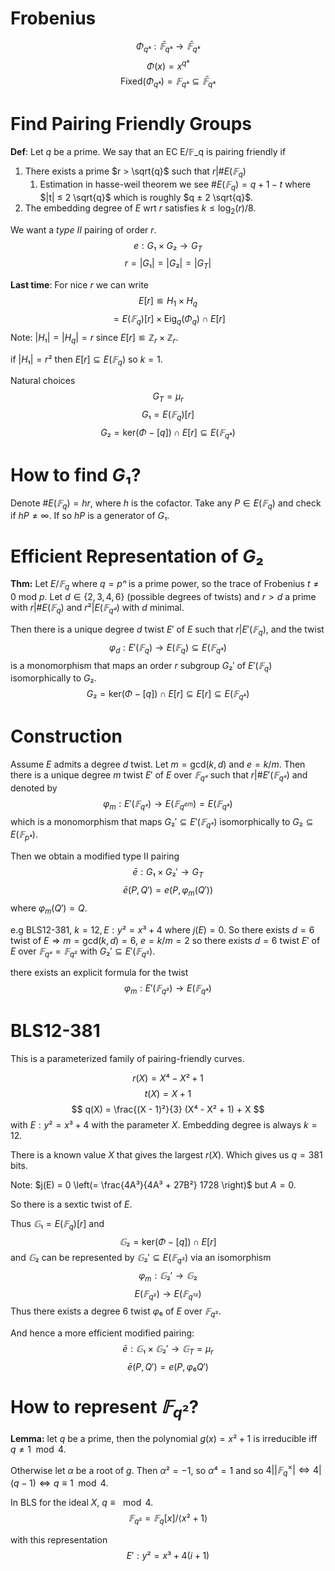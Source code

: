 # Frobenius

$$ Φ_{qᵏ} : \bar{𝔽}_{qᵏ} → \bar{𝔽}_{qᵏ} $$
$$ Φ(x) = x^{qᵏ} $$
$$ \textrm{Fixed}(Φ_{qᵏ}) = 𝔽_{qᵏ} ⊆ \bar{𝔽}_{qᵏ} $$

# Find Pairing Friendly Groups

**Def**: Let $q$ be a prime. We say that an EC E/𝔽_q is pairing
friendly if

1. There exists a prime $r > \sqrt{q}$ such that $r | \#E(𝔽_q)$
    1. Estimation in hasse-weil theorem we see $\#E(𝔽_q) = q + 1 - t$ where $|t| ≤ 2 \sqrt{q}$
       which is roughly $q ± 2 \sqrt{q}$.
2. The embedding degree of $E$ wrt $r$ satisfies $k \leq \textrm{log}_2(r)/8$.

We want a *type II* pairing of order $r$.
$$ e : G₁ × G₂ → G_T $$
$$ r = |G₁| = |G₂| = |G_T| $$

**Last time**: For nice $r$ we can write
$$ E[r] ≌ H_1 × H_q $$
$$ = E(𝔽_q)[r] × \textrm{Eig}_q(Φ_q) ∩ E[r] $$
Note: $|H₁| = |H_q| = r$ since $E[r] ≌ ℤ_r × ℤ_r$.

if $|H₁| = r²$ then $E[r] ⊆ E(𝔽_q)$ so $k = 1$.

Natural choices
$$ G_T = μ_r $$
$$ G₁ = E(𝔽_q)[r] $$
$$ G₂ = \textrm{ker}(Φ - [q]) ∩ E[r] ⊆ E(𝔽_{qᵏ}) $$

# How to find $G₁$?

Denote $\# E(𝔽_q) = hr$, where $h$ is the cofactor.
Take any $P ∈ E(𝔽_q)$ and check if $hP ≠ ∞$.
If so $hP$ is a generator of $G₁$.

# Efficient Representation of $G₂$

**Thm:** Let $E/𝔽_q$ where $q = pⁿ$ is a prime power, so the trace of Frobenius $t ≠ 0$ mod $p$.
Let $d ∈ \{ 2, 3, 4, 6 \}$ (possible degrees of twists) and $r > d$ a prime
with $r | \#E(𝔽_q)$ and $r² | E(𝔽_{qᵈ})$ with $d$ minimal.

Then there is a unique degree $d$ twist $E'$ of $E$ such that $r|E'(𝔽_{q})$, and the twist
$$ φ_d : E'(𝔽_q) → E(𝔽_q) ⊆ E(𝔽_{qᵏ}) $$
is a monomorphism that maps an order $r$ subgroup $G₂'$ of $E'(𝔽_q)$
isomorphically to $G₂$.
$$ G₂ = \textrm{ker}(Φ - [q]) ∩ E[r] ⊆ E[r] ⊆ E(𝔽_{qᵏ}) $$

# Construction

Assume $E$ admits a degree $d$ twist.
Let $m = \textrm{gcd}(k, d)$ and $e = k/m$.
Then there is a unique degree $m$ twist $E'$ of $E$ over $𝔽_{qᵉ}$ such that
$r | \# E'(𝔽_{qᵉ})$ and denoted by
$$ φ_m : E'(𝔽_{qᵉ}) → E(𝔽_{q^{em}}) = E(𝔽_{qᵏ}) $$
which is a monomorphism that maps $G₂' ⊆ E'(𝔽_{qᵉ})$ isomorphically to
$G₂ ⊆ E(𝔽_{pᵏ})$.

Then we obtain a modified type II pairing
$$ \bar{e} : G₁ × G₂' → G_T $$
$$ \bar{e}(P, Q') = e(P, φ_m(Q')) $$
where $φ_m(Q') = Q$.

e.g BLS12-381, $k = 12, E: y² = x³ + 4$ where $j(E) = 0$.
So there exists $d = 6$ twist of $E ⇒ m = \textrm{gcd}(k, d) = 6$,
$e = k/m = 2$ so there exists $d = 6$ twist $E'$ of $E$ over $𝔽_{qᵉ} = 𝔽_{q²}$
with $G₂' ⊆ E'(𝔽_{q²})$.

there exists an explicit formula for the twist
$$ φ_m : E'(𝔽_{q²}) → E(𝔽_{qᵏ}) $$

# BLS12-381

This is a parameterized family of pairing-friendly curves.

$$ r(X) = X⁴ - X² + 1 $$
$$ t(X) = X + 1 $$
$$ q(X) = \frac{(X - 1)²}{3} (X⁴ - X² + 1) + X $$
with $E: y² = x³ + 4$ with the parameter $X$.
Embedding degree is always $k = 12$.

There is a known value $X$ that gives the largest $r(X)$.
Which gives us $q = 381$ bits.

Note: $j(E) = 0 \left(= \frac{4A³}{4A³ + 27B²} 1728 \right)$ but $A = 0$.

So there is a sextic twist of $E$.

Thus $𝔾₁ = E(𝔽_q)[r]$ and
$$ 𝔾₂ = \textrm{ker}(Φ - [q]) ∩ E[r] $$
and $𝔾₂$ can be represented by $𝔾₂' ⊆ E(𝔽_{q²})$ via an isomorphism
$$ φ_m: 𝔾₂' → 𝔾₂ $$
$$ E(𝔽_{q²}) → E(𝔽_{q¹²}) $$
Thus there exists a degree 6 twist $φ₆$ of $E$ over $𝔽_{q²}$.

And hence a more efficient modified pairing:
$$ \bar{e} : 𝔾₁ × 𝔾₂' → 𝔾_T = μ_r $$
$$ \bar{e}(P, Q') = e(P, φ₆Q') $$

# How to represent $𝔽_{q²}$?

**Lemma:** let $q$ be a prime, then the polynomial
$g(x) = x² + 1$ is irreducible iff $q ≠ 1 \mod{4}$.

Otherwise let $α$ be a root of $g$. Then $α² = -1$, so $α⁴ = 1$ and
so $4 | |𝔽_q^×| ⇔ 4 | (q - 1) ⇔ q ≡ 1 \mod{4}$.

In BLS for the ideal $X$, $q ≡ \mod{4}$.
$$ 𝔽_{q²} = 𝔽_q[x] / ⟨x² + 1⟩ $$

with this representation
$$ E' : y² = x³ + 4(i + 1) $$

